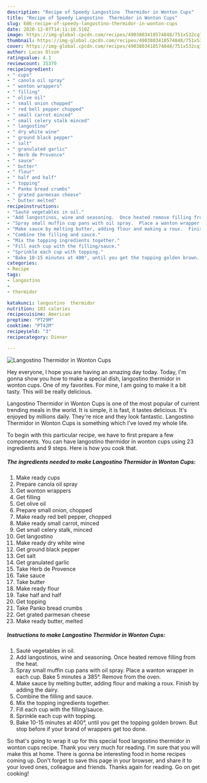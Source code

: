 ```yaml
---
description: "Recipe of Speedy Langostino  Thermidor in Wonton Cups"
title: "Recipe of Speedy Langostino  Thermidor in Wonton Cups"
slug: 686-recipe-of-speedy-langostino-thermidor-in-wonton-cups
date: 2020-12-07T14:11:10.510Z
image: https://img-global.cpcdn.com/recipes/4903803418574848/751x532cq70/langostino-thermidor-in-wonton-cups-recipe-main-photo.jpg
thumbnail: https://img-global.cpcdn.com/recipes/4903803418574848/751x532cq70/langostino-thermidor-in-wonton-cups-recipe-main-photo.jpg
cover: https://img-global.cpcdn.com/recipes/4903803418574848/751x532cq70/langostino-thermidor-in-wonton-cups-recipe-main-photo.jpg
author: Lucas Olson
ratingvalue: 4.1
reviewcount: 35370
recipeingredient:
- " cups"
- " canola oil spray"
- " wonton wrappers"
- " filling"
- " olive oil"
- " small onion chopped"
- " red bell pepper chopped"
- " small carrot minced"
- " small celery stalk minced"
- " langostino"
- " dry white wine"
- " ground black pepper"
- " salt"
- " granulated garlic"
- " Herb de Provence"
- " sauce"
- " butter"
- " flour"
- " half and half"
- " topping"
- " Panko bread crumbs"
- " grated parmesan cheese"
- " butter melted"
recipeinstructions:
- "Sauté vegetables in oil."
- "Add langostinos, wine and seasoning.  Once heated remove filling from the heat."
- "Spray small muffin cup pans with oil spray.  Place a wanton wrapper in each cup. Bake 5 minutes a 385°. Remove from the oven."
- "Make sauce by melting butter, adding flour and making a roux.  Finish by adding the dairy."
- "Combine the filling and sauce."
- "Mix the topping ingredients together."
- "Fill each cup with the filling/sauce."
- "Sprinkle each cup with topping."
- "Bake 10-15 minutes at 400°, until you get the topping golden brown.  But stop before if your brand of wrappers get too done."
categories:
- Recipe
tags:
- langostino
- 
- thermidor

katakunci: langostino  thermidor 
nutrition: 183 calories
recipecuisine: American
preptime: "PT29M"
cooktime: "PT42M"
recipeyield: "3"
recipecategory: Dinner

---
```



![Langostino  Thermidor in Wonton Cups](https://img-global.cpcdn.com/recipes/4903803418574848/751x532cq70/langostino-thermidor-in-wonton-cups-recipe-main-photo.jpg)

Hey everyone, I hope you are having an amazing day today. Today, I'm gonna show you how to make a special dish, langostino  thermidor in wonton cups. One of my favorites. For mine, I am going to make it a bit tasty. This will be really delicious.

Langostino  Thermidor in Wonton Cups is one of the most popular of current trending meals in the world. It is simple, it is fast, it tastes delicious. It's enjoyed by millions daily. They're nice and they look fantastic. Langostino  Thermidor in Wonton Cups is something which I've loved my whole life.




To begin with this particular recipe, we have to first prepare a few components. You can have langostino  thermidor in wonton cups using 23 ingredients and 9 steps. Here is how you cook that.

<!--inarticleads1-->

##### The ingredients needed to make Langostino  Thermidor in Wonton Cups:

1. Make ready  cups
1. Prepare  canola oil spray
1. Get  wonton wrappers
1. Get  filling
1. Get  olive oil
1. Prepare  small onion, chopped
1. Make ready  red bell pepper, chopped
1. Make ready  small carrot, minced
1. Get  small celery stalk, minced
1. Get  langostino
1. Make ready  dry white wine
1. Get  ground black pepper
1. Get  salt
1. Get  granulated garlic
1. Take  Herb de Provence
1. Take  sauce
1. Take  butter
1. Make ready  flour
1. Take  half and half
1. Get  topping
1. Take  Panko bread crumbs
1. Get  grated parmesan cheese
1. Make ready  butter, melted




<!--inarticleads2-->

##### Instructions to make Langostino  Thermidor in Wonton Cups:

1. Sauté vegetables in oil.
1. Add langostinos, wine and seasoning.  Once heated remove filling from the heat.
1. Spray small muffin cup pans with oil spray.  Place a wanton wrapper in each cup. Bake 5 minutes a 385°. Remove from the oven.
1. Make sauce by melting butter, adding flour and making a roux.  Finish by adding the dairy.
1. Combine the filling and sauce.
1. Mix the topping ingredients together.
1. Fill each cup with the filling/sauce.
1. Sprinkle each cup with topping.
1. Bake 10-15 minutes at 400°, until you get the topping golden brown.  But stop before if your brand of wrappers get too done.




So that's going to wrap it up for this special food langostino  thermidor in wonton cups recipe. Thank you very much for reading. I'm sure that you will make this at home. There is gonna be interesting food in home recipes coming up. Don't forget to save this page in your browser, and share it to your loved ones, colleague and friends. Thanks again for reading. Go on get cooking!
